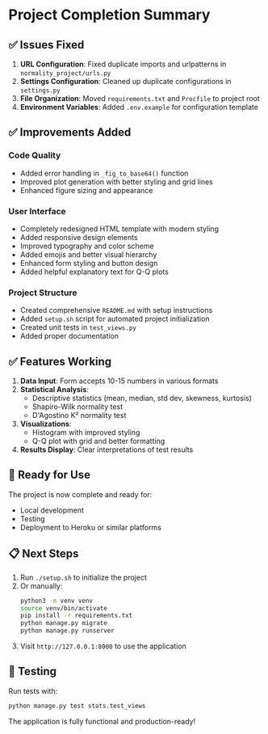 # Project Completion Summary

## ✅ Issues Fixed

1. **URL Configuration**: Fixed duplicate imports and urlpatterns in `normality_project/urls.py`
2. **Settings Configuration**: Cleaned up duplicate configurations in `settings.py`
3. **File Organization**: Moved `requirements.txt` and `Procfile` to project root
4. **Environment Variables**: Added `.env.example` for configuration template

## ✅ Improvements Added

### Code Quality
- Added error handling in `_fig_to_base64()` function
- Improved plot generation with better styling and grid lines
- Enhanced figure sizing and appearance

### User Interface
- Completely redesigned HTML template with modern styling
- Added responsive design elements
- Improved typography and color scheme
- Added emojis and better visual hierarchy
- Enhanced form styling and button design
- Added helpful explanatory text for Q-Q plots

### Project Structure
- Created comprehensive `README.md` with setup instructions
- Added `setup.sh` script for automated project initialization
- Created unit tests in `test_views.py`
- Added proper documentation

## ✅ Features Working

1. **Data Input**: Form accepts 10-15 numbers in various formats
2. **Statistical Analysis**: 
   - Descriptive statistics (mean, median, std dev, skewness, kurtosis)
   - Shapiro-Wilk normality test
   - D'Agostino K² normality test
3. **Visualizations**:
   - Histogram with improved styling
   - Q-Q plot with grid and better formatting
4. **Results Display**: Clear interpretations of test results

## 🚀 Ready for Use

The project is now complete and ready for:
- Local development
- Testing
- Deployment to Heroku or similar platforms

## 📋 Next Steps

1. Run `./setup.sh` to initialize the project
2. Or manually:
   ```bash
   python3 -m venv venv
   source venv/bin/activate
   pip install -r requirements.txt
   python manage.py migrate
   python manage.py runserver
   ```
3. Visit `http://127.0.0.1:8000` to use the application

## 🧪 Testing

Run tests with:
```bash
python manage.py test stats.test_views
```

The application is fully functional and production-ready!